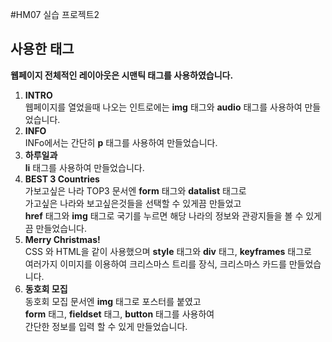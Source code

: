 #HM07 실습 프로젝트2
## 사용한 태그
**웹페이지 전체적인 레이아웃은 시맨틱 태그를 사용하였습니다.**
1. **INTRO**<br>
    웹페이지를 열었을때 나오는 인트로에는 **img** 태그와 **audio** 태그를 사용하여 만들었습니다.<br>
2. **INFO**<br>
    INFo에서는 간단히 **p** 태그를 사용하여 만들었습니다.<br>
3. **하루일과**<br>
    **li** 태그를 사용하여 만들었습니다.
4. **BEST 3 Countries**<br>
    가보고싶은 나라 TOP3 문서엔 **form** 태그와 **datalist** 태그로<br>
    가고싶은 나라와 보고싶은것들을 선택할 수 있게끔 만들었고<br>
    **href** 태그와 **img** 태그로 국기를 누르면 해당 나라의 정보와 관광지들을 볼 수 있게끔 만들었습니다.<br>
5. **Merry Christmas!**<br>
    CSS 와 HTML을 같이 사용했으며 **style** 태그와 **div** 태그, **keyframes** 태그로<br>
    여러가지 이미지를 이용하여 크리스마스 트리를 장식, 크리스마스 카드를 만들었습니다.<br>
6. **동호회 모집**<br>
    동호회 모집 문서엔 **img** 태그로 포스터를 붙였고<br>
    **form** 태그, **fieldset** 태그, **button** 태그를 사용하여<br>
    간단한 정보를 입력 할 수 있게 만들었습니다.
